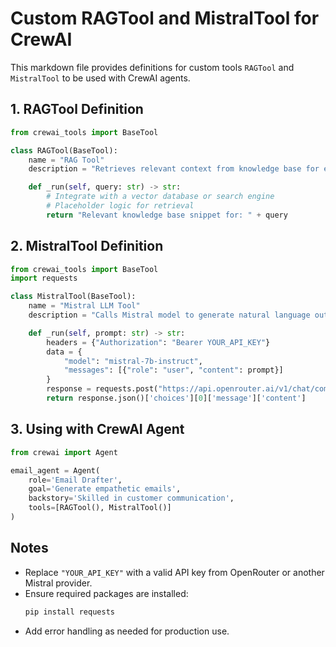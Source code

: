 # Custom RAGTool and MistralTool for CrewAI

This markdown file provides definitions for custom tools `RAGTool` and `MistralTool` to be used with CrewAI agents.

## 1. RAGTool Definition

```python
from crewai_tools import BaseTool

class RAGTool(BaseTool):
    name = "RAG Tool"
    description = "Retrieves relevant context from knowledge base for enhanced response."

    def _run(self, query: str) -> str:
        # Integrate with a vector database or search engine
        # Placeholder logic for retrieval
        return "Relevant knowledge base snippet for: " + query
```

## 2. MistralTool Definition

```python
from crewai_tools import BaseTool
import requests

class MistralTool(BaseTool):
    name = "Mistral LLM Tool"
    description = "Calls Mistral model to generate natural language output."

    def _run(self, prompt: str) -> str:
        headers = {"Authorization": "Bearer YOUR_API_KEY"}
        data = {
            "model": "mistral-7b-instruct",
            "messages": [{"role": "user", "content": prompt}]
        }
        response = requests.post("https://api.openrouter.ai/v1/chat/completions", headers=headers, json=data)
        return response.json()['choices'][0]['message']['content']
```

## 3. Using with CrewAI Agent

```python
from crewai import Agent

email_agent = Agent(
    role='Email Drafter',
    goal='Generate empathetic emails',
    backstory='Skilled in customer communication',
    tools=[RAGTool(), MistralTool()]
)
```

## Notes

- Replace `"YOUR_API_KEY"` with a valid API key from OpenRouter or another Mistral provider.
- Ensure required packages are installed:
  ```bash
  pip install requests
  ```
- Add error handling as needed for production use.
